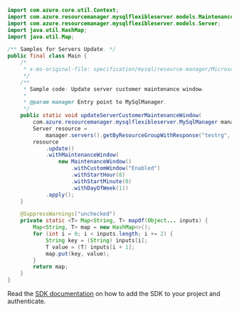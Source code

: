 ```java
import com.azure.core.util.Context;
import com.azure.resourcemanager.mysqlflexibleserver.models.MaintenanceWindow;
import com.azure.resourcemanager.mysqlflexibleserver.models.Server;
import java.util.HashMap;
import java.util.Map;

/** Samples for Servers Update. */
public final class Main {
    /*
     * x-ms-original-file: specification/mysql/resource-manager/Microsoft.DBforMySQL/stable/2021-05-01/examples/ServerUpdateWithCustomerMaintenanceWindow.json
     */
    /**
     * Sample code: Update server customer maintenance window.
     *
     * @param manager Entry point to MySqlManager.
     */
    public static void updateServerCustomerMaintenanceWindow(
        com.azure.resourcemanager.mysqlflexibleserver.MySqlManager manager) {
        Server resource =
            manager.servers().getByResourceGroupWithResponse("testrg", "mysqltestserver", Context.NONE).getValue();
        resource
            .update()
            .withMaintenanceWindow(
                new MaintenanceWindow()
                    .withCustomWindow("Enabled")
                    .withStartHour(8)
                    .withStartMinute(0)
                    .withDayOfWeek(1))
            .apply();
    }

    @SuppressWarnings("unchecked")
    private static <T> Map<String, T> mapOf(Object... inputs) {
        Map<String, T> map = new HashMap<>();
        for (int i = 0; i < inputs.length; i += 2) {
            String key = (String) inputs[i];
            T value = (T) inputs[i + 1];
            map.put(key, value);
        }
        return map;
    }
}
```

Read the [SDK documentation](https://github.com/Azure/azure-sdk-for-java/blob/azure-resourcemanager-mysqlflexibleserver_1.0.0-beta.2/sdk/mysqlflexibleserver/azure-resourcemanager-mysqlflexibleserver/README.md) on how to add the SDK to your project and authenticate.
